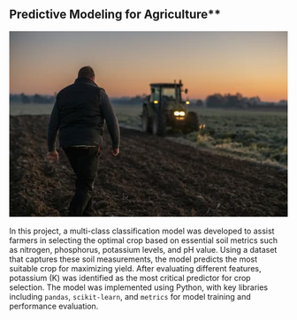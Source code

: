 ## Predictive Modeling for Agriculture**
![DVD Image](farmer_in_a_field.jpg)

In this project, a multi-class classification model was developed to assist farmers in selecting the optimal crop based on essential soil metrics such as nitrogen, phosphorus, potassium levels, and pH value. Using a dataset that captures these soil measurements, the model predicts the most suitable crop for maximizing yield. After evaluating different features, potassium (K) was identified as the most critical predictor for crop selection. The model was implemented using Python, with key libraries including `pandas`, `scikit-learn`, and `metrics` for model training and performance evaluation.

